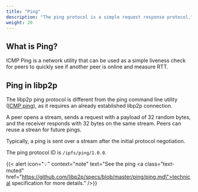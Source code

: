 ```yaml
---
title: "Ping"
description: "The ping protocol is a simple request response protocol."
weight: 20
---
```


## What is Ping?

ICMP Ping is a network utility that can be used as a simple liveness check
for peers to quickly see if another peer is online and measure RTT.

## Ping in libp2p

The libp2p ping protocol is different from the ping command line utility
([ICMP ping](https://en.wikipedia.org/wiki/Internet_Control_Message_Protocol)),
as it requires an already established libp2p connection.

A peer opens a stream, sends a request with a payload of 32 random
bytes, and the receiver responds with 32 bytes on the same stream.
Peers can reuse a strean for future pings.

Typically, a ping is sent over a stream after the initial protocol negotiation.

The ping protocol ID is `/ipfs/ping/1.0.0`.

{{< alert icon="💡" context="note" text="See the ping <a class=\"text-muted\" href=\"https://github.com/libp2p/specs/blob/master/ping/ping.md\">technical specification</a> for more details." />}}
